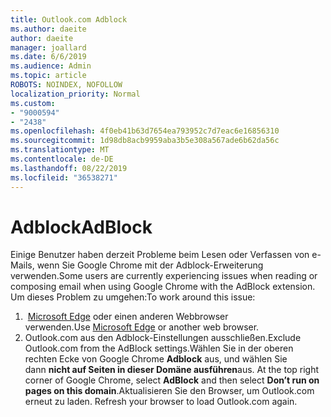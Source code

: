 ```yaml
---
title: Outlook.com Adblock
ms.author: daeite
author: daeite
manager: joallard
ms.date: 6/6/2019
ms.audience: Admin
ms.topic: article
ROBOTS: NOINDEX, NOFOLLOW
localization_priority: Normal
ms.custom:
- "9000594"
- "2438"
ms.openlocfilehash: 4f0eb41b63d7654ea793952c7d7eac6e16856310
ms.sourcegitcommit: 1d98db8acb9959aba3b5e308a567ade6b62da56c
ms.translationtype: MT
ms.contentlocale: de-DE
ms.lasthandoff: 08/22/2019
ms.locfileid: "36538271"
---
```

# <a name="adblock"></a><span data-ttu-id="34a7d-102">Adblock</span><span class="sxs-lookup"><span data-stu-id="34a7d-102">AdBlock</span></span>

<span data-ttu-id="34a7d-103">Einige Benutzer haben derzeit Probleme beim Lesen oder Verfassen von e-Mails, wenn Sie Google Chrome mit der Adblock-Erweiterung verwenden.</span><span class="sxs-lookup"><span data-stu-id="34a7d-103">Some users are currently experiencing issues when reading or composing email when using Google Chrome with the AdBlock extension.</span></span> <span data-ttu-id="34a7d-104">Um dieses Problem zu umgehen:</span><span class="sxs-lookup"><span data-stu-id="34a7d-104">To work around this issue:</span></span>

1. <span data-ttu-id="34a7d-105"> [Microsoft Edge](https://www.microsoft.com/windows/microsoft-edge) oder einen anderen Webbrowser verwenden.</span><span class="sxs-lookup"><span data-stu-id="34a7d-105">Use [Microsoft Edge](https://www.microsoft.com/windows/microsoft-edge) or another web browser.</span></span>
1. <span data-ttu-id="34a7d-106">Outlook.com aus den Adblock-Einstellungen ausschließen.</span><span class="sxs-lookup"><span data-stu-id="34a7d-106">Exclude Outlook.com from the AdBlock settings.</span></span><span data-ttu-id="34a7d-107">Wählen Sie in der oberen rechten Ecke von Google Chrome **Adblock** aus, und wählen Sie dann **nicht auf Seiten in dieser Domäne ausführen**aus.</span><span class="sxs-lookup"><span data-stu-id="34a7d-107"> At the top right corner of Google Chrome, select **AdBlock** and then select **Don’t run on pages on this domain**.</span></span><span data-ttu-id="34a7d-108">Aktualisieren Sie den Browser, um Outlook.com erneut zu laden.</span><span class="sxs-lookup"><span data-stu-id="34a7d-108"> Refresh your browser to load Outlook.com again.</span></span>